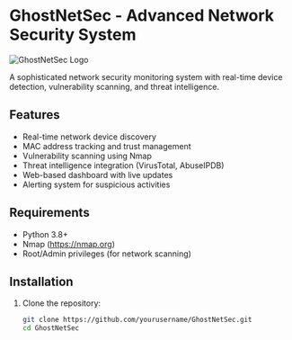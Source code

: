 # GhostNetSec - Advanced Network Security System

![GhostNetSec Logo]([https://www.een.com/wp-content/uploads/2017/10/ghost-pr.jpg](https://media.licdn.com/dms/image/v2/D560BAQHnI0-tGysoNQ/company-logo_200_200/B56ZW5l_k0GUAI-/0/1742575500017/ghostsecurity_logo?e=1752710400&v=beta&t=EEdXW93Vn9KtgpLbie41r76jfKJZFOG1VIm3aet4IDM))

A sophisticated network security monitoring system with real-time device detection, vulnerability scanning, and threat intelligence.

## Features

- Real-time network device discovery
- MAC address tracking and trust management
- Vulnerability scanning using Nmap
- Threat intelligence integration (VirusTotal, AbuseIPDB)
- Web-based dashboard with live updates
- Alerting system for suspicious activities

## Requirements

- Python 3.8+
- Nmap (https://nmap.org)
- Root/Admin privileges (for network scanning)

## Installation

1. Clone the repository:
   ```bash
   git clone https://github.com/yourusername/GhostNetSec.git
   cd GhostNetSec
